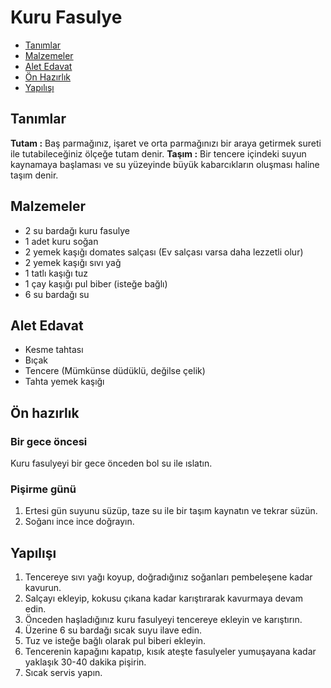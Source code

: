 # Kuru Fasulye #

- [Tanımlar](#tanımlar)
- [Malzemeler](#malzemeler)
- [Alet Edavat](#alet-edavat)
- [Ön Hazırlık](#Ön-hazırlık)
- [Yapılışı](#yapılışı)

## Tanımlar ##

**Tutam :** Baş parmağınız, işaret ve orta parmağınızı bir araya getirmek sureti ile tutabileceğiniz ölçeğe tutam denir.
**Taşım :** Bir tencere içindeki suyun kaynamaya başlaması ve su yüzeyinde büyük kabarcıkların oluşması haline taşım denir.

## Malzemeler ##

- 2 su bardağı kuru fasulye
- 1 adet kuru soğan
- 2 yemek kaşığı domates salçası (Ev salçası varsa daha lezzetli olur)
- 2 yemek kaşığı sıvı yağ
- 1 tatlı kaşığı tuz
- 1 çay kaşığı pul biber (isteğe bağlı)
- 6 su bardağı su

## Alet Edavat ##

- Kesme tahtası
- Bıçak
- Tencere (Mümkünse düdüklü, değilse çelik)
- Tahta yemek kaşığı

## Ön hazırlık ##

### Bir gece öncesi ###

Kuru fasulyeyi bir gece önceden bol su ile ıslatın.

### Pişirme günü ###

1. Ertesi gün suyunu süzüp, taze su ile bir taşım kaynatın ve tekrar süzün.
2. Soğanı ince ince doğrayın.

## Yapılışı ##

1. Tencereye sıvı yağı koyup, doğradığınız soğanları pembeleşene kadar kavurun.
2. Salçayı ekleyip, kokusu çıkana kadar karıştırarak kavurmaya devam edin.
3. Önceden haşladığınız kuru fasulyeyi tencereye ekleyin ve karıştırın.
4. Üzerine 6 su bardağı sıcak suyu ilave edin.
5. Tuz ve isteğe bağlı olarak pul biberi ekleyin.
6. Tencerenin kapağını kapatıp, kısık ateşte fasulyeler yumuşayana kadar yaklaşık 30-40 dakika pişirin.
7. Sıcak servis yapın.